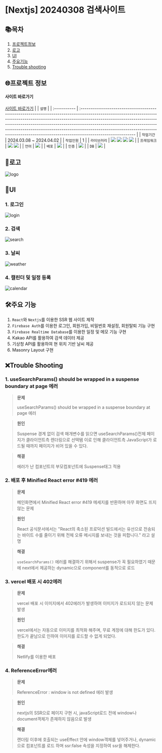 # [Nextjs] 20240308 검색사이트

## 📚목차

1. [프로젝트정보](#프로젝트-정보)
2. [로고](#로고)
3. [UI](#ui)
4. [주요기능](#주요-기능)
5. [Trouble shooting](#trouble-shooting)

## 🌐프로젝트 정보

#### 사이트 바로가기

[사이트 바로가기](https://damoasearch.netlify.app)
| | `설명` |
| :----------- | :---------------------------------------------------------------------------------------------------------------------------------------------------------------------------------------------------------------------------------------------------------------------------------------------------------------------------------------------------------------------------------------------------------------------------------- |
| `작업기간` | 2024.03.08 ~ 2024.04.02 |
| `작업인원` | 1 |
| `라이브러리` | <img src="https://img.shields.io/badge/React-61DAFB?style=flat-square&logo=react&logoColor=black"> <img src="https://img.shields.io/badge/zustand-999999?style=flat-square&logo=react&logoColor=black"> <img src="https://img.shields.io/badge/Tanstack_Query-FF4154?style=flat-square&logo=ReactQuery&logoColor=black"> <img src="https://img.shields.io/badge/shadcn/ui-000000?style=flat-square&logo=shadcn/ui&logoColor=white"> |
| `프레임워크` | <img src="https://img.shields.io/badge/Next.js-000000?style=flat-square&logo=nextdotjs&logoColor=white"> <img src="https://img.shields.io/badge/tailwindcss-06B6D4?style=flat-square&logo=tailwindcss&logoColor=black"> |
| `언어` | <img src="https://img.shields.io/badge/TypeScript-3178C6?style=flat-square&logo=TypeScript&logoColor=white"> |
| `배포` | <img src="https://img.shields.io/badge/Netlify-00C7B7?style=flat-square&logo=Netlify&logoColor=black"> |
| `인증` | <img src="https://img.shields.io/badge/firebase Auth-FFCA28?style=flat-square&logo=firebase&logoColor=black"> |
| `DB` | <img src="https://img.shields.io/badge/firebase Realtime Database-FFCA28?style=flat-square&logo=firebase&logoColor=black"> |

## 🛞로고

![logo](https://github.com/audrhks29/damoa/assets/130128690/10c703f9-e9a5-46e1-8945-17398f1e3973)

## 👀UI

### 1. 로그인

![login](https://github.com/audrhks29/damoa/assets/130128690/3224738f-ceae-453c-bd0d-1532d76077bb)

### 2. 검색

![search](https://github.com/audrhks29/damoa/assets/130128690/0c295391-779d-47f5-99c2-04253073cff4)

### 3. 날씨

![weather](https://github.com/audrhks29/damoa/assets/130128690/c79fd40a-932c-4cb9-9f8f-e81f974c8eec)

### 4. 캘린더 및 일정 등록

![calendar](https://github.com/audrhks29/damoa/assets/130128690/7445c51e-4ee2-4f29-9381-d8d50ccf88fb)

## 🛠주요 기능

1. `React`와 `Nextjs`를 이용한 SSR 웹 사이트 제작
2. `Firebase Auth`를 이용한 로그인, 회원가입, 비밀번호 재설정, 회원탈퇴 기능 구현
3. `Firebase Realtime Database`를 이용한 일정 및 메모 기능 구현
4. Kakao API를 활용하여 검색 데이터 제공
5. 기상청 API를 활용하여 현 위치 기반 날씨 제공
6. Masonry Layout 구현

## ❌Trouble Shooting

### 1. useSearchParams() should be wrapped in a suspense boundary at page 에러

> **문제**
>
> useSearchParams() should be wrapped in a suspense boundary at page 에러

> **원인**
>
> Suspense 경계 없이 검색 매개변수를 읽으면 useSearchParams()전체 페이지가 클라이언트측 렌더링으로 선택됌
> 이로 인해 클라이언트측 JavaScript가 로드될 때까지 페이지가 비어 있을 수 있다.

> **해결**
>
> 에러가 난 컴포넌트의 부모컴포넌트에 Suspense태그 적용

### 2. 배포 후 Minified React error #419 에러

> **문제**
>
> 메인화면에서 Minified React error #419 메세지를 반환하며 아무 화면도 뜨지 않는 문제

> **원인**
>
> React 공식문서에서는 "React의 축소된 프로덕션 빌드에서는 유선으로 전송되는 바이트 수를 줄이기 위해 전체 오류 메시지를 보내는 것을 피합니다." 라고 설명

> **해결**
>
> `useSearchParams()` 에러를 해결하기 위해서 suspense가 꼭 필요하였기 때문에 next에서 제공하는 dynamic으로 component를 동적으로 로드

### 3. vercel 배포 시 402에러

> **문제**
>
> vercel 배포 시 이미지에서 402에러가 발생하여 이미지가 로드되지 않는 문제 발생

> **원인**
>
> vercel에서는 자동으로 이미지를 최적화 해주며, 무료 계정에 대해 한도가 있다.
> 한도가 끝남으로 인하여 이미지를 로드할 수 없게 되었다.

> **해결**
>
> Netlify를 이용한 배포

### 4. ReferenceError에러

> **문제**
>
> ReferenceError : window is not defined 에러 발생

> **원인**
>
> nextjs의 SSR으로 페이지 구현 시, javaScript로드 전에 window나 document객체가 존재하지 않음으로 발생

> **해결**
>
> 랜더링 이후에 호출되는 useEffect 안에 window객체를 넣어주거나, dynamic으로 컴포넌트를 로드 하며 ssr:false 속성을 지정하여 ssr을 해제한다.
